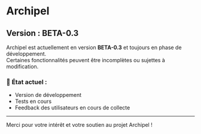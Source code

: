 # Archipel

## Version : BETA-0.3

Archipel est actuellement en version **BETA-0.3** et toujours en phase de développement.  
Certaines fonctionnalités peuvent être incomplètes ou sujettes à modification.

### 📌 **État actuel :**

- Version de développement
- Tests en cours
- Feedback des utilisateurs en cours de collecte

---

Merci pour votre intérêt et votre soutien au projet Archipel !
